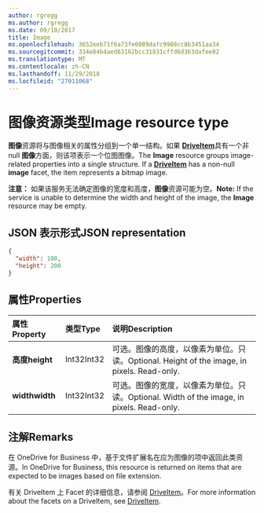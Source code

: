 ```yaml
---
author: rgregg
ms.author: rgregg
ms.date: 09/10/2017
title: Image
ms.openlocfilehash: 3652eeb71f6a73fe0089dafc9908cc8b3451aa34
ms.sourcegitcommit: 334e84b4aed63162bcc31831cffd6d363dafee02
ms.translationtype: MT
ms.contentlocale: zh-CN
ms.lasthandoff: 11/29/2018
ms.locfileid: "27011068"
---
```

# <a name="image-resource-type"></a><span data-ttu-id="bd3d3-102">图像资源类型</span><span class="sxs-lookup"><span data-stu-id="bd3d3-102">Image resource type</span></span>

<span data-ttu-id="bd3d3-p101">**图像**资源将与图像相关的属性分组到一个单一结构。如果 [**DriveItem**](driveitem.md)具有一个非 null **图像**方面，则该项表示一个位图图像。</span><span class="sxs-lookup"><span data-stu-id="bd3d3-p101">The **Image** resource groups image-related properties into a single structure. If a [**DriveItem**](driveitem.md) has a non-null **image** facet, the item represents a bitmap image.</span></span>

<span data-ttu-id="bd3d3-105">**注意：** 如果该服务无法确定图像的宽度和高度，**图像**资源可能为空。</span><span class="sxs-lookup"><span data-stu-id="bd3d3-105">**Note:** If the service is unable to determine the width and height of the image, the **Image** resource may be empty.</span></span>

## <a name="json-representation"></a><span data-ttu-id="bd3d3-106">JSON 表示形式</span><span class="sxs-lookup"><span data-stu-id="bd3d3-106">JSON representation</span></span>

<!-- { "blockType": "resource", "@odata.type": "microsoft.graph.image" } -->
```json
{
  "width": 100,
  "height": 200
}
```

## <a name="properties"></a><span data-ttu-id="bd3d3-107">属性</span><span class="sxs-lookup"><span data-stu-id="bd3d3-107">Properties</span></span>

| <span data-ttu-id="bd3d3-108">属性</span><span class="sxs-lookup"><span data-stu-id="bd3d3-108">Property</span></span>   | <span data-ttu-id="bd3d3-109">类型</span><span class="sxs-lookup"><span data-stu-id="bd3d3-109">Type</span></span>  | <span data-ttu-id="bd3d3-110">说明</span><span class="sxs-lookup"><span data-stu-id="bd3d3-110">Description</span></span>                                |
|:-----------|:------|:-------------------------------------------|
| <span data-ttu-id="bd3d3-111">**高度**</span><span class="sxs-lookup"><span data-stu-id="bd3d3-111">**height**</span></span> | <span data-ttu-id="bd3d3-112">Int32</span><span class="sxs-lookup"><span data-stu-id="bd3d3-112">Int32</span></span> | <span data-ttu-id="bd3d3-p102">可选。图像的高度，以像素为单位。只读。</span><span class="sxs-lookup"><span data-stu-id="bd3d3-p102">Optional. Height of the image, in pixels. Read-only.</span></span> |
| <span data-ttu-id="bd3d3-116">**width**</span><span class="sxs-lookup"><span data-stu-id="bd3d3-116">**width**</span></span>  | <span data-ttu-id="bd3d3-117">Int32</span><span class="sxs-lookup"><span data-stu-id="bd3d3-117">Int32</span></span> | <span data-ttu-id="bd3d3-p103">可选。图像的宽度，以像素为单位。只读。</span><span class="sxs-lookup"><span data-stu-id="bd3d3-p103">Optional. Width of the image, in pixels. Read-only.</span></span>  |

## <a name="remarks"></a><span data-ttu-id="bd3d3-121">注解</span><span class="sxs-lookup"><span data-stu-id="bd3d3-121">Remarks</span></span>

<span data-ttu-id="bd3d3-122">在 OneDrive for Business 中，基于文件扩展名在应为图像的项中返回此类资源。</span><span class="sxs-lookup"><span data-stu-id="bd3d3-122">In OneDrive for Business, this resource is returned on items that are expected to be images based on file extension.</span></span>

<span data-ttu-id="bd3d3-123">有关 DriveItem 上 Facet 的详细信息，请参阅 [DriveItem](driveitem.md)。</span><span class="sxs-lookup"><span data-stu-id="bd3d3-123">For more information about the facets on a DriveItem, see [DriveItem](driveitem.md).</span></span>


<!-- {
  "type": "#page.annotation",
  "description": "The image facet describes properties of an image like width and height",
  "keywords": "image,width,height,item,facet",
  "section": "documentation",
  "tocPath": "Facets/Image"
} -->
